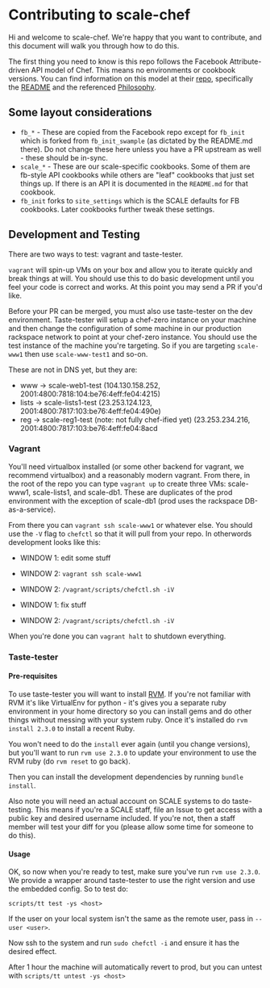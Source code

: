 # Contributing to scale-chef

Hi and welcome to scale-chef. We're happy that you want to contribute, and this document will walk you through how to do this.

The first thing you need to know is this repo follows the Facebook Attribute-driven API model of Chef. This means no environments or cookbook versions. You can find information on this model at their [repo](https://github.com/facebook/chef-cookbooks), specifically the [README](https://github.com/facebook/chef-cookbooks/blob/master/README.md) and the referenced [Philosophy](https://github.com/facebook/chef-utils/blob/master/Philosophy.md).

## Some layout considerations

* `fb_*` - These are copied from the Facebook repo except for `fb_init` which is forked from `fb_init_swample` (as dictated by the README.md there). Do not change these here unless you have a PR upstream as well - these should be in-sync.
* `scale_*` - These are our scale-specific cookbooks. Some of them are fb-style API cookbooks while others are "leaf" cookbooks that just set things up. If there is an API it is documented in the `README.md` for that cookbook.
* `fb_init` forks to `site_settings` which is the SCALE defaults for FB cookbooks. Later cookbooks further tweak these settings.

## Development and Testing

There are two ways to test: vagrant and taste-tester.

`vagrant` will spin-up VMs on your box and allow you to iterate quickly and break things at will. You should use this to do basic development until you feel your code is correct and works. At this point you may send a PR if you'd like.

Before your PR can be merged, you must also use taste-tester on the dev environment. Taste-tester will setup a chef-zero instance on your machine and then change the configuration of some machine in our production rackspace network to point at your chef-zero instance. You should use the test instance of the machine you're targeting. So if you are targeting `scale-www1` then use `scale-www-test1` and so-on.

These are not in DNS yet, but they are:

* www -> scale-web1-test
  (104.130.158.252, 2001:4800:7818:104:be76:4eff:fe04:4215)
* lists -> scale-lists1-test
  (23.253.124.123, 2001:4800:7817:103:be76:4eff:fe04:490e)
* reg -> scale-reg1-test (note: not fully chef-ified yet)
  (23.253.234.216, 2001:4800:7817:103:be76:4eff:fe04:8acd

### Vagrant

You'll need virtualbox installed (or some other backend for vagrant, we recommend virtualbox) and a reasonably modern vagrant. From there, in the root of the repo you can type `vagrant up` to create three VMs: scale-www1, scale-lists1, and scale-db1. These are duplicates of the prod environment with the exception of scale-db1 (prod uses the rackspace DB-as-a-service).

From there you can `vagrant ssh scale-www1` or whatever else. You should use the `-V` flag to `chefctl` so that it will pull from your repo. In otherwords development looks like this:

* WINDOW 1: edit some stuff

* WINDOW 2: `vagrant ssh scale-www1`
* WINDOW 2: `/vagrant/scripts/chefctl.sh -iV`

* WINDOW 1: fix stuff

* WINDOW 2: `/vagrant/scripts/chefctl.sh -iV`

When you're done you can `vagrant halt` to shutdown everything.

### Taste-tester

#### Pre-requisites
To use taste-tester you will want to install [RVM](https://rvm.io/). If you're not familiar with RVM it's like VirtualEnv for python - it's gives you a separate ruby environment in your home directory so you can install gems and do other things without messing with your system ruby. Once it's installed do `rvm install 2.3.0` to install a recent Ruby.

You won't need to do the `install` ever again (until you change versions), but you'll want to run `rvm use 2.3.0` to update your environment to use the RVM ruby (do `rvm reset` to go back).

Then you can install the development dependencies by running `bundle install`.

Also note you will need an actual account on SCALE systems to do taste-testing. This means if you're a SCALE staff, file an Issue to get access with a public key and desired username included. If you're not, then a staff member will test your diff for you (please allow some time for someone to do this).
 
#### Usage

OK, so now when you're ready to test, make sure you've run `rvm use 2.3.0`. We provide a wrapper around taste-tester to use the right version and use the embedded config. So to test do:

```
scripts/tt test -ys <host>
```

If the user on your local system isn't the same as the remote user, pass in `--user <user>`.

Now ssh to the system and run `sudo chefctl -i` and ensure it has the desired effect.

After 1 hour the machine will automatically revert to prod, but you can untest with `scripts/tt untest -ys <host>`

